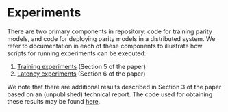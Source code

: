 # Experiments
There are two primary components in repository: code for training parity
models, and code for deploying parity models in a distributed system. We
refer to documentation in each of these components to illustrate how scripts
for running experiments can be executed:

1. [Training experiments](train/EXPERIMENTS.md) (Section 5 of the paper)
2. [Latency experiments](clipper-parm/EXPERIMENTS.md) (Section 6 of the paper)

We note that there are additional results described in Section 3 of the paper
based on an (unpublished) technical report. The code used for obtaining these
results may be found [here](https://github.com/Thesys-lab/learned-cc.git).
